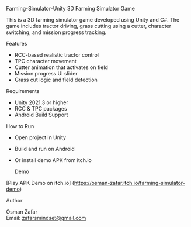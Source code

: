 Farming-Simulator-Unity
3D Farming Simulator Game

This is a 3D farming simulator game developed using Unity and C#. The game includes tractor driving, grass cutting using a cutter, character switching, and mission progress tracking.

Features

- RCC-based realistic tractor control
- TPC character movement
- Cutter animation that activates on field
- Mission progress UI slider
- Grass cut logic and field detection

 Requirements

- Unity 2021.3 or higher
- RCC & TPC packages 
- Android Build Support

 How to Run

- Open project in Unity
- Build and run on Android
- Or install demo APK from itch.io

  Demo

[Play APK Demo on itch.io]
(https://osman-zafar.itch.io/farming-simulator-demo)

  Author

Osman Zafar  
Email: zafarsmindset@gmail.com  


